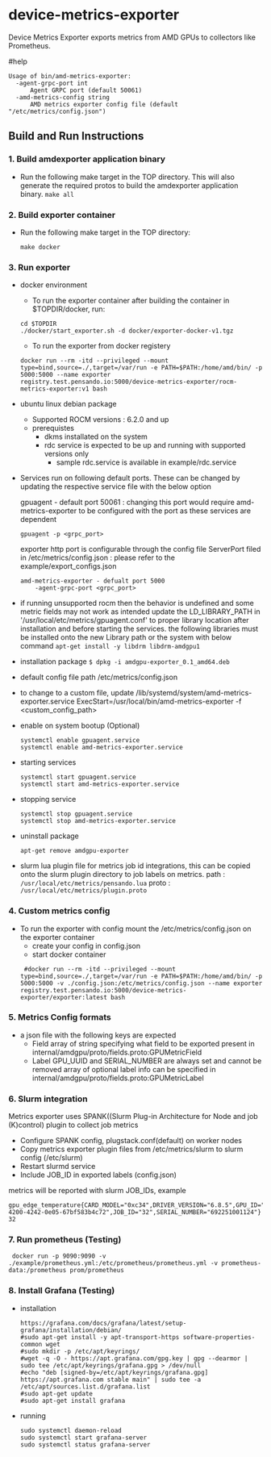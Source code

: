# device-metrics-exporter
Device Metrics Exporter exports metrics from AMD GPUs to collectors like Prometheus.

#help
```
Usage of bin/amd-metrics-exporter:
  -agent-grpc-port int
      Agent GRPC port (default 50061)
  -amd-metrics-config string
      AMD metrics exporter config file (default "/etc/metrics/config.json")
```

## Build and Run Instructions

### 1. Build amdexporter application binary

-  Run the following make target in the TOP directory. This will also generate the required protos to build the amdexporter application
   	binary.
   		`make all`
   	

### 2. Build exporter container
-  Run the following make target in the TOP directory:
   
   	`make docker`
### 3. Run exporter
  - docker environment
    - To run the exporter container after building the container in $TOPDIR/docker, run:
      
    ```
    cd $TOPDIR
    ./docker/start_exporter.sh -d docker/exporter-docker-v1.tgz
    ```
      
    - To run the exporter from docker registery
    ```
    docker run --rm -itd --privileged --mount type=bind,source=./,target=/var/run -e PATH=$PATH:/home/amd/bin/ -p 5000:5000 --name exporter 		registry.test.pensando.io:5000/device-metrics-exporter/rocm-metrics-exporter:v1 bash
    ```
 - ubuntu linux debian package
   - Supported ROCM versions : 6.2.0 and up
   - prerequistes
     - dkms installated on the system
     - rdc service is expected to be up and running with supported versions
       only
       - sample rdc.service is available in example/rdc.service

  - Services run on following default ports. These can be changed by updating
    the respective service file with the below option
    
    gpuagent - default port 50061 : changing this port would require amd-metrics-exporter
    to be configured with the port as these services are dependent
    ```
    gpuagent -p <grpc_port>
    ```

    exporter http port is configurable through the config file ServerPort
    filed in /etc/metrics/config.json : please refer to the example/export_configs.json
    ```
    amd-metrics-exporter - defualt port 5000
        -agent-grpc-port <grpc_port>
    ```
        

  - if running unsupported rocm then the behavior is undefined and some metric fields
    may not work as intended
    update the LD_LIBRARY_PATH in '/usr/local/etc/metrics/gpuagent.conf' to
    proper library location after installation and before starting the
    services. the following libraries must be installed onto the new Library
    path or the system with below command
        `apt-get install -y libdrm libdrm-amdgpu1`

  - installation package
   `$ dpkg -i amdgpu-exporter_0.1_amd64.deb`

  - default config file path /etc/metrics/config.json
  - to change to a custom file, update
    /lib/systemd/system/amd-metrics-exporter.service
    ExecStart=/usr/local/bin/amd-metrics-exporter -f <custom_config_path>


  - enable on system bootup (Optional)
    ```
    systemctl enable gpuagent.service
    systemctl enable amd-metrics-exporter.service
    ```

  - starting services
    ```
    systemctl start gpuagent.service
    systemctl start amd-metrics-exporter.service
    ```

  - stopping service
    ```
    systemctl stop gpuagent.service
    systemctl stop amd-metrics-exporter.service
    ```

  - uninstall package
    ```
    apt-get remove amdgpu-exporter
    ```

  - slurm lua plugin file for metrics job id integrations, this can be copied
    onto the slurm plugin directory to job labels on metrics.
    path : `/usr/local/etc/metrics/pensando.lua`
    proto : `/usr/local/etc/metrics/plugin.proto`

### 4. Custom metrics config
- To run the exporter with config mount the /etc/metrics/config.json on the
  exporter container 
	- create your config in config.json
	- start docker container
   ```
  	#docker run --rm -itd --privileged --mount type=bind,source=./,target=/var/run -e PATH=$PATH:/home/amd/bin/ -p 5000:5000 -v ./config.json:/etc/metrics/config.json --name exporter registry.test.pensando.io:5000/device-metrics-exporter/exporter:latest bash
   ```
### 5. Metrics Config formats
- a json file with the following keys are expected
    - Field
        array of string specifying what field to be exported
        present in internal/amdgpu/proto/fields.proto:GPUMetricField
    - Label
        GPU_UUID and SERIAL_NUMBER are always set and cannot be removed 
        array of optional label info can be specified in
        internal/amdgpu/proto/fields.proto:GPUMetricLabel
### 6. Slurm integration
Metrics exporter uses SPANK((Slurm Plug-in Architecture for Node and job (K)control)  plugin to collect job metrics
- Configure SPANK config, plugstack.conf(default) on  worker nodes
- Copy metrics exporter plugin files from /etc/metrics/slurm to slurm config (/etc/slurm)
- Restart slurmd service
- Include JOB_ID in exported labels (config.json)

metrics will be reported with slurm JOB_IDs, example
```
gpu_edge_temperature{CARD_MODEL="0xc34",DRIVER_VERSION="6.8.5",GPU_ID="0",GPU_UUID="0beb0a09-4200-4242-0e05-67bf583b4c72",JOB_ID="32",SERIAL_NUMBER="692251001124"} 32
```



### 7. Run prometheus (Testing)
   ```
	docker run -p 9090:9090 -v ./example/prometheus.yml:/etc/prometheus/prometheus.yml -v prometheus-data:/prometheus prom/prometheus
   ```
### 8. Install Grafana (Testing)
- installation
    ```
    https://grafana.com/docs/grafana/latest/setup-grafana/installation/debian/
    #sudo apt-get install -y apt-transport-https software-properties-common wget
    #sudo mkdir -p /etc/apt/keyrings/
    #wget -q -O - https://apt.grafana.com/gpg.key | gpg --dearmor | sudo tee /etc/apt/keyrings/grafana.gpg > /dev/null
    #echo "deb [signed-by=/etc/apt/keyrings/grafana.gpg] https://apt.grafana.com stable main" | sudo tee -a /etc/apt/sources.list.d/grafana.list
    #sudo apt-get update
    #sudo apt-get install grafana

    ```
- running
    ```
    sudo systemctl daemon-reload
    sudo systemctl start grafana-server
    sudo systemctl status grafana-server
    ```
